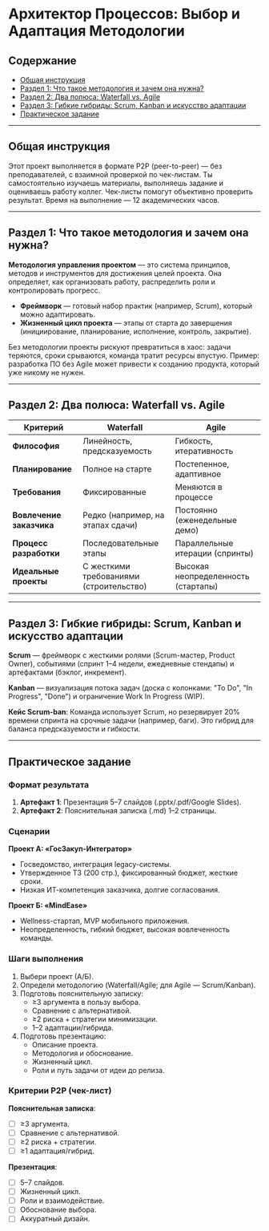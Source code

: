 # Архитектор Процессов: Выбор и Адаптация Методологии

## Содержание
- [Общая инструкция](#общая-инструкция)
- [Раздел 1: Что такое методология и зачем она нужна?](#раздел-1-что-такое-методология-и-зачем-она-нужна)
- [Раздел 2: Два полюса: Waterfall vs. Agile](#раздел-2-два-полюса-waterfall-vs-agile)
- [Раздел 3: Гибкие гибриды: Scrum, Kanban и искусство адаптации](#раздел-3-гибкие-гибриды-scrum-kanban-и-искусство-адаптации)
- [Практическое задание](#практическое-задание)

---

## Общая инструкция
Этот проект выполняется в формате P2P (peer-to-peer) — без преподавателей, с взаимной проверкой по чек-листам. Ты самостоятельно изучаешь материалы, выполняешь задание и оцениваешь работу коллег. Чек-листы помогут объективно проверить результат. Время на выполнение — 12 академических часов. 

---

## Раздел 1: Что такое методология и зачем она нужна?
**Методология управления проектом** — это система принципов, методов и инструментов для достижения целей проекта. Она определяет, как организовать работу, распределить роли и контролировать прогресс.  

- **Фреймворк** — готовый набор практик (например, Scrum), который можно адаптировать.  
- **Жизненный цикл проекта** — этапы от старта до завершения (инициирование, планирование, исполнение, контроль, закрытие).  

Без методологии проекты рискуют превратиться в хаос: задачи теряются, сроки срываются, команда тратит ресурсы впустую. Пример: разработка ПО без Agile может привести к созданию продукта, который уже никому не нужен.  

---

## Раздел 2: Два полюса: Waterfall vs. Agile

| Критерий          | Waterfall                          | Agile                              |
|-------------------|------------------------------------|------------------------------------|
| **Философия**     | Линейность, предсказуемость       | Гибкость, итеративность           |
| **Планирование**  | Полное на старте                  | Постепенное, адаптивное           |
| **Требования**    | Фиксированные                     | Меняются в процессе               |
| **Вовлечение заказчика** | Редко (например, на этапах сдачи) | Постоянно (еженедельные демо)     |
| **Процесс разработки** | Последовательные этапы           | Параллельные итерации (спринты)   |
| **Идеальные проекты** | С жесткими требованиями (строительство) | Высокая неопределенность (стартапы) |

---

## Раздел 3: Гибкие гибриды: Scrum, Kanban и искусство адаптации

**Scrum** — фреймворк с жесткими ролями (Scrum-мастер, Product Owner), событиями (спринт 1–4 недели, ежедневные стендапы) и артефактами (бэклог, инкремент).  

**Kanban** — визуализация потока задач (доска с колонками: "To Do", "In Progress", "Done") и ограничение Work In Progress (WIP).  

**Кейс Scrum-ban**: Команда использует Scrum, но резервирует 20% времени спринта на срочные задачи (например, баги). Это гибрид для баланса предсказуемости и гибкости.  

---

## Практическое задание

### Формат результата
1. **Артефакт 1**: Презентация 5–7 слайдов (.pptx/.pdf/Google Slides).  
2. **Артефакт 2**: Пояснительная записка (.md) 1–2 страницы.  

### Сценарии
**Проект А: «ГосЗакуп-Интегратор»**  
- Госведомство, интеграция legacy-системы.  
- Утвержденное ТЗ (200 стр.), фиксированный бюджет, жесткие сроки.  
- Низкая ИТ-компетенция заказчика, долгие согласования.  

**Проект Б: «MindEase»**  
- Wellness-стартап, MVP мобильного приложения.  
- Неопределенность, гибкий бюджет, высокая вовлеченность команды.  

### Шаги выполнения
1. Выбери проект (А/Б).  
2. Определи методологию (Waterfall/Agile; для Agile — Scrum/Kanban).  
3. Подготовь пояснительную записку:  
   - ≥3 аргумента в пользу выбора.  
   - Сравнение с альтернативой.  
   - ≥2 риска + стратегии минимизации.  
   - 1–2 адаптации/гибрида.  
4. Подготовь презентацию:  
   - Описание проекта.  
   - Методология и обоснование.  
   - Жизненный цикл.  
   - Роли и путь задачи от идеи до релиза.  

### Критерии P2P (чек-лист)
**Пояснительная записка**:  
- [ ] ≥3 аргумента.  
- [ ] Сравнение с альтернативой.  
- [ ] ≥2 риска + стратегии.  
- [ ] ≥1 адаптация/гибрид.  

**Презентация**:  
- [ ] 5–7 слайдов.  
- [ ] Жизненный цикл.  
- [ ] Роли и взаимодействие.  
- [ ] Обоснование выбора.  
- [ ] Аккуратный дизайн.  